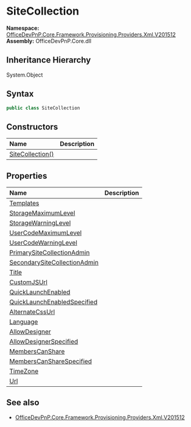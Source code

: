 # SiteCollection
  

**Namespace:** [OfficeDevPnP.Core.Framework.Provisioning.Providers.Xml.V201512](OfficeDevPnP.Core.Framework.Provisioning.Providers.Xml.V201512.md)  
**Assembly:** OfficeDevPnP.Core.dll  
## Inheritance Hierarchy
System.Object  
## Syntax
```C#
public class SiteCollection
```
## Constructors
|**Name**|**Description**|
|:-----|:-----|
| [SiteCollection()](OfficeDevPnP.Core.Framework.Provisioning.Providers.Xml.V201512.SiteCollection.Constructor1details.md) | 
## Properties
|**Name**|**Description**|
|:-----|:-----|
| [Templates](OfficeDevPnP.Core.Framework.Provisioning.Providers.Xml.V201512.SiteCollection.Templates.md) | 
| [StorageMaximumLevel](OfficeDevPnP.Core.Framework.Provisioning.Providers.Xml.V201512.SiteCollection.StorageMaximumLevel.md) | 
| [StorageWarningLevel](OfficeDevPnP.Core.Framework.Provisioning.Providers.Xml.V201512.SiteCollection.StorageWarningLevel.md) | 
| [UserCodeMaximumLevel](OfficeDevPnP.Core.Framework.Provisioning.Providers.Xml.V201512.SiteCollection.UserCodeMaximumLevel.md) | 
| [UserCodeWarningLevel](OfficeDevPnP.Core.Framework.Provisioning.Providers.Xml.V201512.SiteCollection.UserCodeWarningLevel.md) | 
| [PrimarySiteCollectionAdmin](OfficeDevPnP.Core.Framework.Provisioning.Providers.Xml.V201512.SiteCollection.PrimarySiteCollectionAdmin.md) | 
| [SecondarySiteCollectionAdmin](OfficeDevPnP.Core.Framework.Provisioning.Providers.Xml.V201512.SiteCollection.SecondarySiteCollectionAdmin.md) | 
| [Title](OfficeDevPnP.Core.Framework.Provisioning.Providers.Xml.V201512.SiteCollection.Title.md) | 
| [CustomJSUrl](OfficeDevPnP.Core.Framework.Provisioning.Providers.Xml.V201512.SiteCollection.CustomJSUrl.md) | 
| [QuickLaunchEnabled](OfficeDevPnP.Core.Framework.Provisioning.Providers.Xml.V201512.SiteCollection.QuickLaunchEnabled.md) | 
| [QuickLaunchEnabledSpecified](OfficeDevPnP.Core.Framework.Provisioning.Providers.Xml.V201512.SiteCollection.QuickLaunchEnabledSpecified.md) | 
| [AlternateCssUrl](OfficeDevPnP.Core.Framework.Provisioning.Providers.Xml.V201512.SiteCollection.AlternateCssUrl.md) | 
| [Language](OfficeDevPnP.Core.Framework.Provisioning.Providers.Xml.V201512.SiteCollection.Language.md) | 
| [AllowDesigner](OfficeDevPnP.Core.Framework.Provisioning.Providers.Xml.V201512.SiteCollection.AllowDesigner.md) | 
| [AllowDesignerSpecified](OfficeDevPnP.Core.Framework.Provisioning.Providers.Xml.V201512.SiteCollection.AllowDesignerSpecified.md) | 
| [MembersCanShare](OfficeDevPnP.Core.Framework.Provisioning.Providers.Xml.V201512.SiteCollection.MembersCanShare.md) | 
| [MembersCanShareSpecified](OfficeDevPnP.Core.Framework.Provisioning.Providers.Xml.V201512.SiteCollection.MembersCanShareSpecified.md) | 
| [TimeZone](OfficeDevPnP.Core.Framework.Provisioning.Providers.Xml.V201512.SiteCollection.TimeZone.md) | 
| [Url](OfficeDevPnP.Core.Framework.Provisioning.Providers.Xml.V201512.SiteCollection.Url.md) | 
## See also
- [OfficeDevPnP.Core.Framework.Provisioning.Providers.Xml.V201512](OfficeDevPnP.Core.Framework.Provisioning.Providers.Xml.V201512.md)
